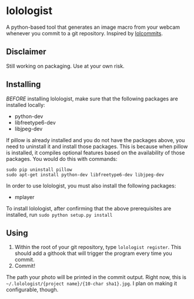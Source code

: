 lolologist
==========

A python-based tool that generates an image macro from your webcam whenever you commit to a git repository. Inspired by [lolcommits](https://github.com/mroth/lolcommits).

Disclaimer
----------
Still working on packaging. Use at your own risk.

Installing
------------
*BEFORE* installing lolologist, make sure that the following packages are installed locally:

* python-dev
* libfreetype6-dev
* libjpeg-dev

If pillow is already installed and you do not have the packages above, you need to uninstall it and install those packages. This is because when pillow is installed, it compiles optional features based on the availability of those packages. You would do this with commands:

    sudo pip uninstall pillow
    sudo apt-get install python-dev libfreetype6-dev libjpeg-dev

In order to use lolologist, you must also install the following packages:
* mplayer

To install lolologist, after confirming that the above prerequisites are installed, run `sudo python setup.py install`

Using
-----
1. Within the root of your git repository, type `lolologist register`. This should add a githook that will trigger the program every time you commit.
2. Commit!

The path your photo will be printed in the commit output.  Right now, this is `~/.lolologist/{project name}/{10-char sha1}.jpg`. I plan on making it configurable, though.